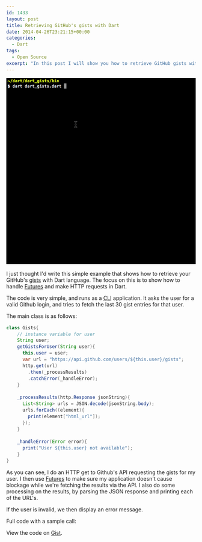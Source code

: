```yaml
---
id: 1433
layout: post
title: Retrieving GitHub's gists with Dart
date: 2014-04-26T23:21:15+00:00
categories:
  - Dart
tags:
  - Open Source
excerpt: "In this post I will show you how to retrieve GitHub gists with Dart Language"
---
```

<img class="alignnone size-full wp-image-1434" src="/images/2014/04/dart_gists.gif" alt="Dart Gists" width="542" height="495" />

I just thought I'd write this simple example that shows how to retrieve your GitHub's <abbr title='code snippets' rel='tooltip'>gists</abbr> with Dart language. The focus on this is to show how to handle [Futures](https://www.dartlang.org/docs/tutorials/futures/ "Dart - What is a Future") and make HTTP requests in Dart.

The code is very simple, and runs as a <abbr title='Command Line Interface' rel='tooltip'>CLI</abbr> application. It asks the user for a valid Github login, and tries to fetch the last 30 gist entries for that user.

The main class is as follows:

```java
class Gists{
    // instance variable for user
    String user;
    getGistsForUser(String user){
      this.user = user; 
      var url = "https://api.github.com/users/${this.user}/gists";
      http.get(url)
        .then(_processResults)
        .catchError(_handleError);
    }
      
    _processResults(http.Response jsonString){
      List<String> urls = JSON.decode(jsonString.body);
      urls.forEach((element){
        print(element["html_url"]);
      });
    }
      
    _handleError(Error error){
      print("User ${this.user} not available");
    }
}
```

As you can see, I do an HTTP get to Github's API requesting the gists for my user. I then use [Futures](https://api.dartlang.org/apidocs/channels/stable/dartdoc-viewer/dart:async.Future "Dart - Futures") to make sure my application doesn't cause blockage while we're fetching the results via the API. I also do some processing on the results, by parsing the JSON response and printing each of the URL's.

If the user is invalid, we then display an error message.

Full code with a sample call:

<div class="oembed-gist">
  <noscript>
    View the code on <a href="https://gist.github.com/mplacona/11332667">Gist</a>.
  </noscript>
</div>
